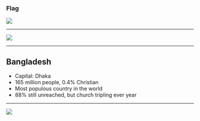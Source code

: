 ### Flag

![](https://upload.wikimedia.org/wikipedia/commons/f/f9/Flag_of_Bangladesh.svg)

---

![](https://upload.wikimedia.org/wikipedia/commons/f/f2/Bangladesh_%28orthographic_projection%29.svg)

---

## Bangladesh

-   Capital: Dhaka
-   165 million people, 0.4% Christian
-   Most populous country in the world
-   88% still unreached, but church tripling ever year

---

![](https://player.vimeo.com/video/39775792)
